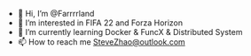 - 👋 Hi, I’m @Farrrrland
- 👀 I’m interested in FIFA 22 and Forza Horizon
- 🌱 I’m currently learning Docker & FuncX & Distributed System
- 📫 How to reach me SteveZhao@outlook.com

<!---
Farrrrland/Farrrrland is a ✨ special ✨ repository because its `README.md` (this file) appears on your GitHub profile.
You can click the Preview link to take a look at your changes.
--->
